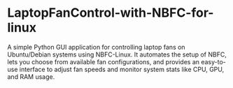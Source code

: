 # LaptopFanControl-with-NBFC-for-linux
A simple Python GUI application for controlling laptop fans on Ubuntu/Debian systems using NBFC-Linux. It automates the setup of NBFC, lets you choose from available fan configurations, and provides an easy-to-use interface to adjust fan speeds and monitor system stats like CPU, GPU, and RAM usage.
